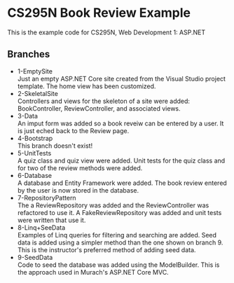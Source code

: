 # CS295N Book Review Example
This is the example code for CS295N, Web Development 1: ASP.NET

## Branches

- 1-EmptySite  
  Just an empty ASP.NET Core site created from the Visual Studio project template. The home view has been customized.
- 2-SkeletalSite  
  Controllers and views for the skeleton of a site were added: BookController, ReviewController, and associated views.
- 3-Data  
  An imput form was added so a book reveiw can be entered by a user. It is just eched back to the Review page.
- 4-Bootstrap  
  This branch doesn't exist!
- 5-UnitTests  
  A quiz class and quiz view were added. Unit tests for the quiz class and for two of the review methods were added.
- 6-Database  
  A database and Entity Framework were added. The book review entered by the user is now stored in the database.
- 7-RepositoryPattern  
  The a ReviewRepository was added and the ReviewController was refactored to use it. A FakeReviewRepository was added and unit tests were written that use it.
- 8-Linq+SeeData  
  Examples of Linq queries for filtering and searching are added. Seed data is added using a simpler method than the one shown on branch 9. This is the instructor's preferred method of adding seed data.
- 9-SeedData  
  Code to seed the database was added using the ModelBuilder. This is the approach used in Murach's ASP.NET Core MVC.
